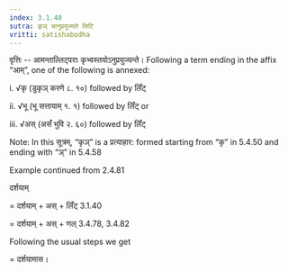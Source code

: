 ```yaml
---
index: 3.1.40
sutra: कृञ् चानुप्रयुज्यते लिटि
vritti: satishabodha
---
```



वृत्तिः -- आमन्ताल्लिट्पराः कृभ्वस्तयोऽनुप्रयुज्यन्ते। Following a term ending in the affix “आम्”, one of the following is annexed:


i. √कृ (डुकृञ् करणे ८. १०) followed by लिँट्


ii. √भू (भू सत्तायाम् १. १) followed by लिँट् or


iii. √अस् (असँ भुवि २. ६०) followed by लिँट्


Note: In this सूत्रम्, “कृञ्” is a प्रत्याहार: formed starting from “कृ” in 5.4.50 and ending with “ञ्” in 5.4.58


Example continued from 2.4.81


दर्शयाम्


= दर्शयाम् + अस् + लिँट् 3.1.40


= दर्शयाम् + अस् + णल् 3.4.78, 3.4.82


Following the usual steps we get


= दर्शयामास।

